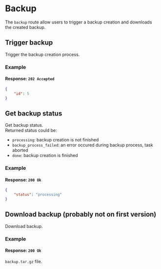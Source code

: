 # Backup

The `backup` route allow users to trigger a backup creation and downloads the created backup.

## Trigger backup

<RouteHighlighter method="POST" route="/backup"/>

Trigger the backup creation process.

### Example

<code-samples id="post_backup_1" />

#### Response: `202 Accepted`

```json
{
    "id": 5
}
```

## Get backup status

<RouteHighlighter method="GET" route="/backup/:backup_uid/status"/>

Get backup status.   
Returned status could be:

- `processing`: backup creation is not finished
- `backup_process_failed`: an error occured during backup process, task aborted
- `done`: backup creation is finished

### Example

<code-samples id="get_backup_status_1" />

#### Response: `200 Ok`

```json
{
    "status": "processing"
}
```

## Download backup (probably not on first version)

<RouteHighlighter method="GET" route="/backup/:backup_uid"/>

Download backup.

### Example

<code-samples id="get_backup_1" />

#### Response: `200 Ok`

`backup.tar.gz` file.
